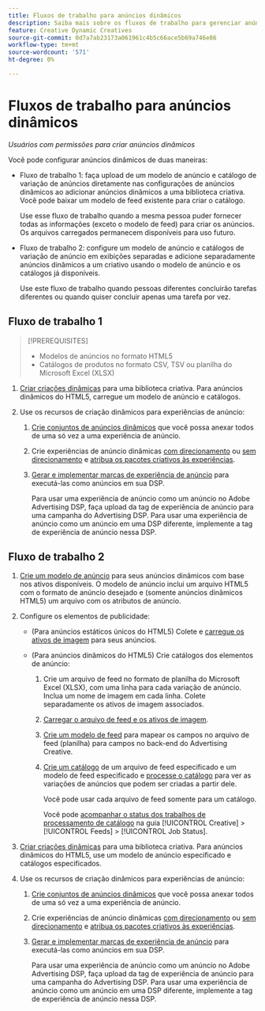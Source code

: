 ```yaml
---
title: Fluxos de trabalho para anúncios dinâmicos
description: Saiba mais sobre os fluxos de trabalho para gerenciar anúncios dinâmicos.
feature: Creative Dynamic Creatives
source-git-commit: 0d7a7ab23173a061961c4b5c66ace5b69a746e86
workflow-type: tm+mt
source-wordcount: '571'
ht-degree: 0%

---
```


# Fluxos de trabalho para anúncios dinâmicos

*Usuários com permissões para criar anúncios dinâmicos*

Você pode configurar anúncios dinâmicos de duas maneiras:

* Fluxo de trabalho 1: faça upload de um modelo de anúncio e catálogo de variação de anúncios diretamente nas configurações de anúncios dinâmicos ao adicionar anúncios dinâmicos a uma biblioteca criativa. Você pode baixar um modelo de feed existente para criar o catálogo.

  Use esse fluxo de trabalho quando a mesma pessoa puder fornecer todas as informações (exceto o modelo de feed) para criar os anúncios. Os arquivos carregados permanecem disponíveis para uso futuro.

* Fluxo de trabalho 2: configure um modelo de anúncio e catálogos de variação de anúncio em exibições separadas e adicione separadamente anúncios dinâmicos a um criativo usando o modelo de anúncio e os catálogos já disponíveis.

  Use este fluxo de trabalho quando pessoas diferentes concluirão tarefas diferentes ou quando quiser concluir apenas uma tarefa por vez.

## Fluxo de trabalho 1

>[!PREREQUISITES]
>
>* Modelos de anúncios no formato HTML5
>* Catálogos de produtos no formato CSV, TSV ou planilha do Microsoft Excel (XLSX)

1. [Criar criações dinâmicas](/help/creative/creative-libraries/creative-add-dynamic.md) para uma biblioteca criativa. Para anúncios dinâmicos do HTML5, carregue um modelo de anúncio e catálogos.

1. Use os recursos de criação dinâmicos para experiências de anúncio:

   1. [Crie conjuntos de anúncios dinâmicos](/help/creative/creative-libraries/bundle-manage.md) que você possa anexar todos de uma só vez a uma experiência de anúncio.

   1. Crie experiências de anúncio dinâmicas [com direcionamento](/help/creative/experiences/experience-create-targeting.md) ou [sem direcionamento](/help/creative/experiences/experience-create-no-targeting.md) e [atribua os pacotes criativos às experiências](/help/creative/experiences/experience-assign-creative-bundles.md).

   1. [Gerar e implementar marcas de experiência de anúncio](/help/creative/experiences/experience-tag-export.md) para executá-las como anúncios em sua DSP.

      Para usar uma experiência de anúncio como um anúncio no Adobe Advertising DSP, faça upload da tag de experiência de anúncio para uma campanha do Advertising DSP. Para usar uma experiência de anúncio como um anúncio em uma DSP diferente, implemente a tag de experiência de anúncio nessa DSP.

## Fluxo de trabalho 2

1. [Crie um modelo de anúncio](/help/creative/ad-templates/ad-template-manage.md) para seus anúncios dinâmicos com base nos ativos disponíveis. O modelo de anúncio inclui um arquivo HTML5 com o formato de anúncio desejado e (somente anúncios dinâmicos HTML5) um arquivo com os atributos de anúncio.

1. Configure os elementos de publicidade:

   * (Para anúncios estáticos únicos do HTML5) Colete e [carregue os ativos de imagem](/help/creative/feeds/asset-manage.md) para seus anúncios.

   * (Para anúncios dinâmicos do HTML5) Crie catálogos dos elementos de anúncio:

      1. Crie um arquivo de feed no formato de planilha do Microsoft Excel (XLSX), com uma linha para cada variação de anúncio. Inclua um nome de imagem em cada linha. Colete separadamente os ativos de imagem associados.

      1. [Carregar o arquivo de feed e os ativos de imagem](/help/creative/feeds/asset-manage.md).

      1. [Crie um modelo de feed](/help/creative/feeds/feed-template-manage.md) para mapear os campos no arquivo de feed (planilha) para campos no back-end do Advertising Creative.

      1. [Crie um catálogo](/help/creative/feeds/catalog-manage.md#feed-catalog-create) de um arquivo de feed especificado e um modelo de feed especificado e [processe o catálogo](/help/creative/feeds/catalog-manage.md#feed-catalog-process) para ver as variações de anúncios que podem ser criadas a partir dele.

         Você pode usar cada arquivo de feed somente para um catálogo.

         Você pode [acompanhar o status dos trabalhos de processamento de catálogo](/help/creative/feeds/job-status-track.md) na guia [!UICONTROL Creative] > [!UICONTROL Feeds] > [!UICONTROL Job Status].

1. [Criar criações dinâmicas](/help/creative/creative-libraries/creative-add-dynamic.md) para uma biblioteca criativa. Para anúncios dinâmicos do HTML5, use um modelo de anúncio especificado e catálogos especificados.

1. Use os recursos de criação dinâmicos para experiências de anúncio:

   1. [Crie conjuntos de anúncios dinâmicos](/help/creative/creative-libraries/bundle-manage.md) que você possa anexar todos de uma só vez a uma experiência de anúncio.

   1. Crie experiências de anúncio dinâmicas [com direcionamento](/help/creative/experiences/experience-create-targeting.md) ou [sem direcionamento](/help/creative/experiences/experience-create-no-targeting.md) e [atribua os pacotes criativos às experiências](/help/creative/experiences/experience-assign-creative-bundles.md).

   1. [Gerar e implementar marcas de experiência de anúncio](/help/creative/experiences/experience-tag-export.md) para executá-las como anúncios em sua DSP.

      Para usar uma experiência de anúncio como um anúncio no Adobe Advertising DSP, faça upload da tag de experiência de anúncio para uma campanha do Advertising DSP. Para usar uma experiência de anúncio como um anúncio em uma DSP diferente, implemente a tag de experiência de anúncio nessa DSP.
